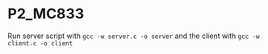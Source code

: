 # P2_MC833

Run server script with
`gcc -w server.c -o server`
and the client with
`gcc -w client.c -o client`
